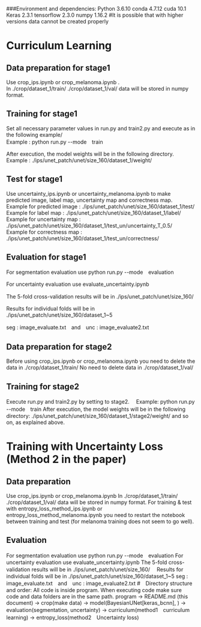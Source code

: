 ###Environment and dependencies: Python 3.6.10 conda 4.7.12 cuda 10.1 Keras 2.3.1 tensorflow 2.3.0 numpy 1.16.2 #It is possible that with higher versions data cannot be created properly
# Curriculum Learning
## Data preparation for stage1
Use crop_ips.ipynb or crop_melanoma.ipynb .  
In ./crop/dataset_1/train/ ./crop/dataset_1/val/ data will be stored in numpy format.  

## Training for stage1
Set all necessary parameter values in run.py and train2.py and execute as in the following example/   
Example : python run.py --mode　train  

After execution, the model weights will be in the following directory.
Example : ./ips/unet_patch/unet/size_160/dataset_1/weight/  

## Test for stage1
Use uncertainty_ips.ipynb or uncertainty_melanoma.ipynb to make predicted image, label map, uncertainty map and correctness map.  
Example for predicted image : ./ips/unet_patch/unet/size_160/dataset_1/test/   
Example for label map : ./ips/unet_patch/unet/size_160/dataset_1/label/  
Example for uncertainty map : ./ips/unet_patch/unet/size_160/dataset_1/test_un/uncertainty_T_0.5/  
Example for correctness map : ./ips/unet_patch/unet/size_160/dataset_1/test_un/correctness/  

## Evaluation for stage1
For segmentation evaluation use python run.py --mode　evaluation 

For uncertainty evaluation use evaluate_uncertainty.ipynb

The 5-fold cross-validation results will be in ./ips/unet_patch/unet/size_160/　

Results for individual folds will be in ./ips/unet_patch/unet/size_160/dataset_1~5  

seg : image_evaluate.txt　and　unc : image_evaluate2.txt

## Data preparation for stage2
Before using crop_ips.ipynb or crop_melanoma.ipynb you need to delete the data in ./crop/dataset_1/train/
No need to delete data in ./crop/dataset_1/val/

## Training for stage2
Execute run.py and train2.py by setting to stage2.　 
Example:
python run.py --mode　train
After execution, the model weights will be in the following directory:
./ips/unet_patch/unet/size_160/dataset_1/stage2/weight/ 
and so on, as explained above.

# Training with Uncertainty Loss (Method 2 in the paper)
## Data preparation
Use crop_ips.ipynb or crop_melanoma.ipynb 
In ./crop/dataset_1/train/ ./crop/dataset_1/val/ data will be stored in numpy format.
For training & test with entropy_loss_method_ips.ipynb or entropy_loss_method_melanoma.ipynb you need to restart the notebook between training and test (for melanoma training does not seem to go well). 

## Evaluation
For segmentation evaluation use
python run.py --mode　evaluation
For uncertainty evaluation use
evaluate_uncertainty.ipynb
The 5-fold cross-validation results will be in
./ips/unet_patch/unet/size_160/　
Results for individual folds will be in
./ips/unet_patch/unet/size_160/dataset_1~5
seg : image_evaluate.txt　and　unc : image_evaluate2.txt
#　Directory structure and order: All code is inside program. When executing code make sure code and data folders are in the same path. 
program -> README.md (this document)  -> crop(make data) -> model(BayesianUNet[keras_bcnn], <other model>) -> evaluation(segmentation, uncertainty) -> curriculum(method1　curriculum learning) -> entropy_loss(method2　Uncertainty loss)

